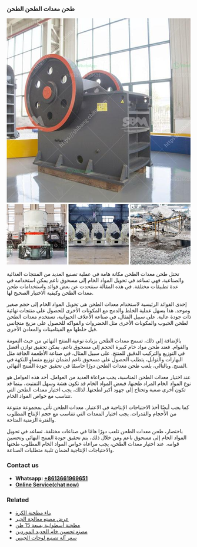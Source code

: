 <h3>طحن معدات الطحن الطحن</h3><img src='1701852469.jpg' alt=''><p>تحتل طحن معدات الطحن مكانة هامة في عملية تصنيع العديد من المنتجات الغذائية والصناعية. فهي تساعد في تحويل المواد الخام إلى مسحوق ناعم يمكن استخدامه في عدة تطبيقات مختلفة. في هذه المقالة سنتحدث عن بعض فوائد واستخدامات طحن معدات الطحن وكيفية الاختيار الصحيح لها.</p><p>إحدى الفوائد الرئيسية لاستخدام معدات الطحن هي تحويل المواد الخام إلى حجم صغير وموحد. هذا يسهل عملية الخلط والدمج مع المكونات الأخرى للحصول على منتجات نهائية ذات جودة عالية. على سبيل المثال، في صناعة الأعلاف الحيوانية، تستخدم معدات الطحن لطحن الحبوب والمكونات الأخرى مثل الخضروات والفواكه للحصول على مزيج متجانس قبل خلطها مع الفيتامينات والمعادن الأخرى.</p><p>بالإضافة إلى ذلك، تسمح معدات الطحن بزيادة نوعية المنتج النهائي من حيث النعومة والقوام. فعند طحن مواد خام كبيرة الحجم إلى مسحوق ناعم، يمكن تحقيق توازن أفضل في التوزيع والتركيب الدقيق للمنتج. على سبيل المثال، في صناعة الأطعمة الجافة مثل البهارات والتوابل، يتطلب الحصول على مسحوق ناعم لضمان توزيع متساوٍ للنكهة في المنتج. وبالتالي، يلعب طحن معدات الطحن دورًا حاسمًا في تحقيق جودة المنتج النهائي.</p><p>عند اختيار معدات الطحن المناسبة، يجب مراعاة العديد من العوامل. أحد هذه العوامل هو نوع المواد الخام المراد طحنها. فبعض المواد الخام قد تكون هشة وسهل التفتيت، بينما قد تكون أخرى صعبة وتحتاج إلى جهود أكبر لطحنها. لذلك، يجب اختيار معدات الطحن التي تتناسب مع خواص المواد الخام.</p><p>كما يجب أيضًا أخذ الاحتياجات الإنتاجية في الاعتبار. معدات الطحن تأتي بمجموعة متنوعة من الأحجام والقدرات. يجب اختيار المعدات التي تتناسب مع حجم الإنتاج المطلوب والفترة الزمنية المتاحة.</p><p>باختصار، طحن معدات الطحن تلعب دورًا هامًا في صناعات مختلفة. تساعد في تحويل المواد الخام إلى مسحوق ناعم ومن خلال ذلك، يتم تحقيق جودة المنتج النهائي وتحسين قوامه. عند اختيار معدات الطحن، يجب مراعاة خواص المواد الخام المطلوب طحنها والاحتياجات الإنتاجية لضمان تلبية متطلبات الصناعة.</p><h3>Contact us</h3><ul><li><strong>Whatsapp:&nbsp;<a href="https://wa.me/8613661969651">+8613661969651</a></strong></li><li><a href="https://swt.shibang-china.com/?git&amp;zhl&amp;طحن معدات الطحن الطحن"><strong>Online Service(chat now)</strong></a></li></ul><h3>Related</h3><ul><li><a href='بناء مطحنة الكرة.md'>بناء مطحنة الكرة</a></li><li><a href='عرض مصنع معالجة الجير.md'>عرض مصنع معالجة الجير</a></li><li><a href='مطحنة أسطوانية بسعة 15 طن.md'>مطحنة أسطوانية بسعة 15 طن</a></li><li><a href='مصنع تحسين خام الحديد الموردين.md'>مصنع تحسين خام الحديد الموردين</a></li><li><a href='سعر آلة تصنيع لوحات الجبس.md'>سعر آلة تصنيع لوحات الجبس</a></li></ul>
